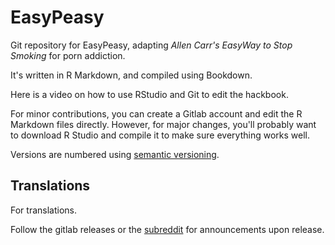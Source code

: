 # EasyPeasy

Git repository for EasyPeasy, adapting *Allen Carr's EasyWay to Stop Smoking* for porn addiction. 

It's written in R Markdown, and compiled using Bookdown.

Here is a video on how to use RStudio and Git to edit the hackbook.

For minor contributions, you can create a Gitlab account and edit the R Markdown files directly. However, for major changes, you'll probably want to download R Studio and compile it to make sure everything works well.

Versions are numbered using [semantic versioning](https://semver.org).

## Translations

For translations. 

Follow the gitlab releases or the [subreddit](https://reddit.com/r/pmohackbook) for announcements upon release.
